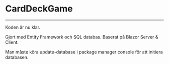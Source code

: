# CardDeckGame
------------------------------

Koden är nu klar. 

Gjort med Entity Framework och SQL databas. Baserat på Blazor Server & Client.

Man måste köra update-database i package manager console för att initiera databasen.
